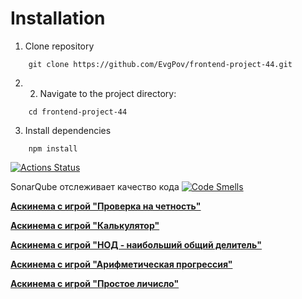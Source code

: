  <!-- <script src="https://cdn.jsdelivr.net/npm/clipboard@2.0.8/dist/clipboard.min.js"></script> -->

# Installation

1. Clone repository

[Клонирование репозитория с проектом на локальный компьютер]: #

```
    git clone https://github.com/EvgPov/frontend-project-44.git
```

2. 2. Navigate to the project directory:

```
    cd frontend-project-44
```

3. Install dependencies

```
    npm install
```

[![Actions
Status](https://github.com/EvgPov/frontend-project-44/actions/workflows/hexlet-check.yml/badge.svg)](https://github.com/EvgPov/frontend-project-44/actions)

SonarQube отслеживает качество кода [![Code
Smells](https://sonarcloud.io/api/project_badges/measure?project=EvgPov_frontend-project-44&metric=code_smells)](https://sonarcloud.io/summary/new_code?id=EvgPov_frontend-project-44)

**[Аскинема с игрой "Проверка на
четность"](https://asciinema.org/a/V7Bo9E86NUoZk51Dt12lxRssp 'brain-even')**

**[Аскинема с игрой
"Калькулятор"](https://asciinema.org/a/nrND4OL6lnJD3vKEAJGEoxKxd 'brain-calc')**

**[Аскинема с игрой "НОД - наибольший общий
делитель"](https://asciinema.org/a/S3G5m71LDTQ4T5CVWPgiOCicH 'brain-gcd')**

**[Аскинема с игрой "Арифметическая
прогрессия"](https://asciinema.org/a/Wn1b5wovgkJG5pSKfN5sCPEqg 'brain-progression')**

**[Аскинема с игрой "Простое личисло"](https://asciinema.org/a/92bsLxtRG8a0yvhwdkGxi0Uab 'brain-prime')**
